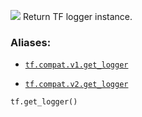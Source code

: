 ![](https://tensorflow.google.cn/images/tf_logo_32px.png)
Return TF logger instance.

### Aliases:

- [ `tf.compat.v1.get_logger` ](/api_docs/python/tf/get_logger)

- [ `tf.compat.v2.get_logger` ](/api_docs/python/tf/get_logger)


```python
tf.get_logger()

```


